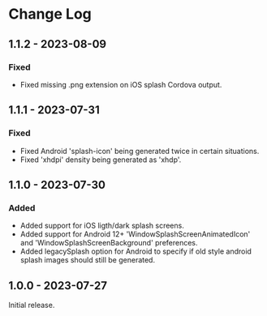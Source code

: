 # Change Log

## 1.1.2 - 2023-08-09

### Fixed

- Fixed missing .png extension on iOS splash Cordova output.

## 1.1.1 - 2023-07-31

### Fixed

- Fixed Android 'splash-icon' being generated twice in certain situations.
- Fixed 'xhdpi' density being generated as 'xhdp'.

## 1.1.0 - 2023-07-30

### Added

- Added support for iOS ligth/dark splash screens.
- Added support for Android 12+ 'WindowSplashScreenAnimatedIcon' and 'WindowSplashScreenBackground' preferences.
- Added legacySplash option for Android to specify if old style android splash images should still be generated.

## 1.0.0 - 2023-07-27

Initial release.
